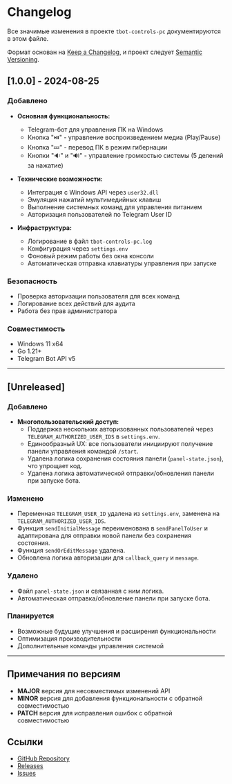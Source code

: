 # Changelog

Все значимые изменения в проекте `tbot-controls-pc` документируются в этом файле.

Формат основан на [Keep a Changelog](https://keepachangelog.com/ru/1.0.0/),
и проект следует [Semantic Versioning](https://semver.org/lang/ru/).

## [1.0.0] - 2024-08-25

### Добавлено
- **Основная функциональность:**
  - Telegram-бот для управления ПК на Windows
  - Кнопка "⏯️" - управление воспроизведением медиа (Play/Pause)
  - Кнопка "💤" - перевод ПК в режим гибернации
  - Кнопки "🔉" и "🔊" - управление громкостью системы (5 делений за нажатие)

- **Технические возможности:**
  - Интеграция с Windows API через `user32.dll`
  - Эмуляция нажатий мультимедийных клавиш
  - Выполнение системных команд для управления питанием
  - Авторизация пользователей по Telegram User ID

- **Инфраструктура:**
  - Логирование в файл `tbot-controls-pc.log`
  - Конфигурация через `settings.env`
  - Фоновый режим работы без окна консоли
  - Автоматическая отправка клавиатуры управления при запуске

### Безопасность
- Проверка авторизации пользователя для всех команд
- Логирование всех действий для аудита
- Работа без прав администратора

### Совместимость
- Windows 11 x64
- Go 1.21+
- Telegram Bot API v5

---

## [Unreleased]

### Добавлено
- **Многопользовательский доступ:**
  - Поддержка нескольких авторизованных пользователей через `TELEGRAM_AUTHORIZED_USER_IDS` в `settings.env`.
  - Единообразный UX: все пользователи инициируют получение панели управления командой `/start`.
  - Удалена логика сохранения состояния панели (`panel-state.json`), что упрощает код.
  - Удалена логика автоматической отправки/обновления панели при запуске бота.

### Изменено
- Переменная `TELEGRAM_USER_ID` удалена из `settings.env`, заменена на `TELEGRAM_AUTHORIZED_USER_IDS`.
- Функция `sendInitialMessage` переименована в `sendPanelToUser` и адаптирована для отправки новой панели без сохранения состояния.
- Функция `sendOrEditMessage` удалена.
- Обновлена логика авторизации для `callback_query` и `message`.

### Удалено
- Файл `panel-state.json` и связанная с ним логика.
- Автоматическая отправка/обновление панели при запуске бота.

### Планируется
- Возможные будущие улучшения и расширения функциональности
- Оптимизация производительности
- Дополнительные команды управления системой

---

## Примечания по версиям

- **MAJOR** версия для несовместимых изменений API
- **MINOR** версия для добавления функциональности с обратной совместимостью
- **PATCH** версия для исправления ошибок с обратной совместимостью

## Ссылки

- [GitHub Repository](https://github.com/DiscipulusVitae/tbot-controls-pc)
- [Releases](https://github.com/DiscipulusVitae/tbot-controls-pc/releases)
- [Issues](https://github.com/DiscipulusVitae/tbot-controls-pc/issues)
